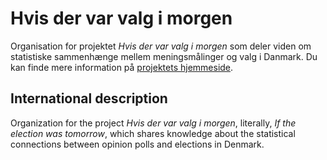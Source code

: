 # Hvis der var valg i morgen

Organisation for projektet *Hvis der var valg i morgen* som deler viden om statistiske sammenhænge mellem meningsmålinger og valg i Danmark. Du kan finde mere information på [projektets hjemmeside](http://www.hvisdervarvalgimorgen.dk).

## International description

Organization for the project *Hvis der var valg i morgen*, literally, *If the election was tomorrow*, which shares knowledge about the statistical connections between opinion polls and elections in Denmark. 
